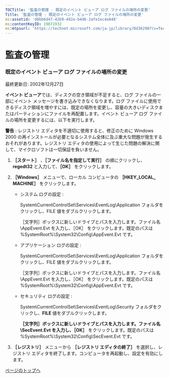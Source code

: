 ```yaml
---
TOCTitle: '監査の管理 ‐ 既定のイベント ビューア ログ ファイルの場所の変更'
Title: '監査の管理 ‐ 既定のイベント ビューア ログ ファイルの場所の変更'
ms:assetid: 'd8bb6d47-42b9-492a-b4d6-2afe1ec4e848'
ms:contentKeyID: 19871932
ms:mtpsurl: 'https://technet.microsoft.com/ja-jp/library/Dd362987(v=TechNet.10)'
---
```


監査の管理
==========

### 既定のイベント ビューア ログ ファイルの場所の変更

最終更新日: 2002年12月27日

**イベント ビューア**では、ディスクの空き領域が不足すると、ログ ファイルの一部にイベント メッセージを書き込みできなくなります。ログ ファイルに使用できるディスク領域を増やすには、既定の場所を変更し、容量の大きいディスクまたはパーティションにファイルを再配置します。イベント ビューア ログ ファイルの場所を変更するには、以下を実行します。

**警告** : レジストリ エディタを不適切に使用すると、修正のために Windows 2000 の再インストールが必要となるシステム全体に及ぶ重大な問題が発生するおそれがあります。レジストリ エディタの使用によって生じた問題の解決に関して、マイクロソフトは一切保証を負いません。

1.  **［スタート］** 、**［ファイル名を指定して実行］** の順にクリックし、**regedt32** と入力して、**［OK］** をクリックします。

2.  **［Windows］** メニューで、ローカル コンピュータの **［HKEY\_LOCAL\_ MACHINE］** をクリックします。

    -   システム ログの設定 :

        System\\CurrentControlSet\\Services\\EventLog\\Application フォルダをクリックし、FILE 値をダブルクリックします。

        ［文字列］ボックスに新しいドライブとパスを入力します。ファイル名 \\AppEvent.Evt を入力し、［OK］ をクリックします。既定のパスは %SystemRoot%\\System32\\Config\\AppEvent.Evt です。

    -   アプリケーション ログの設定 :

        System\\CurrentControlSet\\Services\\EventLog\\Application フォルダをクリックし、FILE 値をダブルクリックします。

        ［文字列］ボックスに新しいドライブとパスを入力します。ファイル名 \\AppEvent.Evt を入力し、［OK］ をクリックします。既定のパスは %SystemRoot%\\System32\\Config\\AppEvent.Evt です。

    -   セキュリティ ログの設定 :

        System\\CurrentControlSet\\Services\\EventLog\\Security フォルダをクリックし、**FILE** 値をダブルクリックします。

        **［文字列］**ボックスに新しいドライブとパスを入力します。ファイル名 \\SecEvent.Evt を入力し、**［OK］** をクリックします。既定のパスは %SystemRoot%\\System32\\Config\\SecEvent.Evt です。

3.  **［レジストリ］** メニューから **［レジストリ エディタの終了］** を選択し、レジストリ エディタを終了します。コンピュータを再起動し、設定を有効にします。

[](#mainsection)[ページのトップへ](#mainsection)
